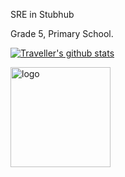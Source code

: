 SRE in Stubhub


Grade 5, Primary School.

[![Traveller's github stats](https://github-readme-stats.vercel.app/api?username=xyu1-sh&show_icons=true&theme=dark)](https://github.com/xyu1-sh)


<img src="https://github-profile-trophy.vercel.app/?username=xyu1-sh&theme=dark&column=7&margin-w=10" alt="logo" height="160" align="center" />

<!---
xyu1-sh/xyu1-sh is a ✨ special ✨ repository because its `README.md` (this file) appears on your GitHub profile.
You can click the Preview link to take a look at your changes.
--->
